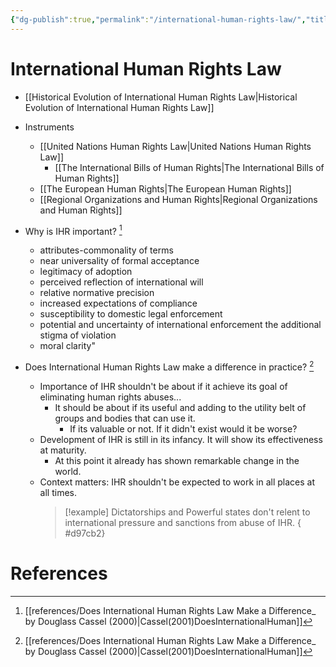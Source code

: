 ```yaml
---
{"dg-publish":true,"permalink":"/international-human-rights-law/","title":"International Human Rights Law","tags":["Human Rights"]}
---
```


# International Human Rights Law
- [[Historical Evolution of International Human Rights Law\|Historical Evolution of International Human Rights Law]]
- Instruments
	- [[United Nations Human Rights Law\|United Nations Human Rights Law]]
		- [[The International Bills of Human Rights\|The International Bills of Human Rights]]
	- [[The European Human Rights\|The European Human Rights]]
	- [[Regional Organizations and Human Rights\|Regional Organizations and Human Rights]]
	
- Why is IHR important? [^1]
	- attributes-commonality of terms
	- near universality of formal acceptance
	- legitimacy of adoption
	- perceived reflection of international will
	- relative normative precision
	- increased expectations of compliance
	- susceptibility to domestic legal enforcement
	- potential and uncertainty of international enforcement the additional stigma of violation
	- moral clarity"
	
- Does International Human Rights Law make a difference in practice?  [^1]
	- Importance of IHR shouldn't be about if it achieve its goal of eliminating human rights abuses...
		- It should be about if its useful and adding to the utility belt of groups and bodies that can use it. 
			- If its valuable or not. If it didn't exist would it be worse?
	- Development of IHR is still in its infancy. It will show its effectiveness at maturity.
		- At this point it already has shown remarkable change in the world.
	- Context matters: IHR shouldn't be expected to work in all places at all times. 
		>[!example]
		>Dictatorships and Powerful states don't relent to international pressure and sanctions from abuse of IHR.
{ #d97cb2}


# References

[^1]: [[references/Does International Human Rights Law Make a Difference_ by Douglass Cassel (2000)\|Cassel(2001)DoesInternationalHuman]]